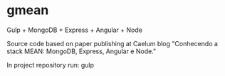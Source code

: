 # gmean

Gulp + MongoDB + Express + Angular + Node

Source code based on paper publishing at Caelum blog "Conhecendo a stack MEAN: MongoDB, Express, Angular e Node."

In project repository run:
	gulp
